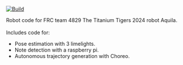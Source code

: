 [![Build](https://github.com/TitaniumTigers4829/aquila-robot-code-2024/actions/workflows/build.yml/badge.svg)](https://github.com/TitaniumTigers4829/aquila-robot-code-2024/actions/workflows/build.yml)

Robot code for FRC team 4829 The Titanium Tigers 2024 robot Aquila. 
\
\
Includes code for:
- Pose estimation with 3 limelights.
- Note detection with a raspberry pi.
- Autonomous trajectory generation with Choreo.
